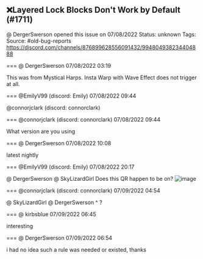 ## ❌Layered Lock Blocks Don't Work by Default (#1711)
@ DergerSwerson opened this issue on 07/08/2022
Status: unknown
Tags: 
Source: #old-bug-reports https://discord.com/channels/876899628556091432/994804938234404888


=== @ DergerSwerson 07/08/2022 03:19

This was from Mystical Harps. Insta Warp with Wave Effect does not trigger at all.

=== @EmilyV99 (discord: Emily) 07/08/2022 09:44

@connorjclark (discord: connorclark)

=== @connorjclark (discord: connorclark) 07/08/2022 09:44

What version are you using

=== @ DergerSwerson 07/08/2022 10:08

latest nightly

=== @EmilyV99 (discord: Emily) 07/08/2022 20:17

@ DergerSwerson @ SkyLizardGirl Does this QR happen to be on?
![image](https://cdn.discordapp.com/attachments/994804938234404888/995061177300299786/unknown.png?ex=65eb7270&is=65d8fd70&hm=9684d19503324caf60de907e2db632660e1a40874995c35cf860cc5abde2b175&)

=== @connorjclark (discord: connorclark) 07/09/2022 04:54

@ SkyLizardGirl  @ DergerSwerson  ^ ?

=== @ kirbsblue 07/09/2022 06:45

interesting

=== @ DergerSwerson 07/09/2022 06:54

i had no idea such a rule was needed or existed, thanks
